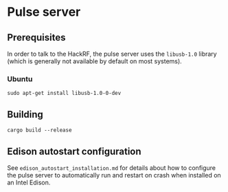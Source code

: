 Pulse server
====

## Prerequisites

In order to talk to the HackRF, the pulse server uses the `libusb-1.0` library (which is generally
not available by default on most systems).

### Ubuntu

```
sudo apt-get install libusb-1.0-0-dev
```

## Building

```
cargo build --release
```

## Edison autostart configuration

See `edison_autostart_installation.md` for details about how to configure the pulse server to
automatically run and restart on crash when installed on an Intel Edison.